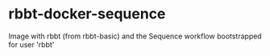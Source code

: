 # rbbt-docker-sequence
Image with rbbt (from rbbt-basic) and the Sequence workflow bootstrapped for
user 'rbbt'
